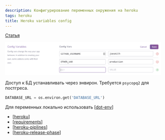 ```yaml
---
description: Конфигурирование переменных окружения на heroku
tags: heroku
title: Heroku variables config
---
```

[Статья](https://devcenter.heroku.com/articles/config-vars)

![vars](../attachments/2021-04-27-00-46-24.png)

Доступ к БД устанавливать через энвирон. Требуется `psycopq2` для постгреса.

```python
DATABASE_URL = os.environ.get('DATABASE_URL')
```

Для переменных локально использовать [[dot-env]]

- [[heroku]]
- [[requirements]]
- [[heroku-piplines]]
- [[heroku-release-phase]]

[//begin]: # "Autogenerated link references for markdown compatibility"
[dot-env]: dot-env "Dot-env"
[heroku]: ../lists/heroku "Heroku"
[requirements]: requirements "Requirements.txt"
[heroku-piplines]: heroku-piplines "Heroku piplines"
[heroku-release-phase]: heroku-release-phase "Heroku release phase"
[//end]: # "Autogenerated link references"
